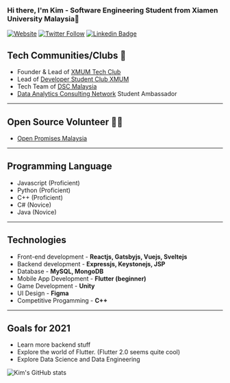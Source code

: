 ### Hi there, I'm Kim - Software Engineering Student from Xiamen University Malaysia👋

[![Website](https://img.shields.io/website?label=kimsy.netlify.app&style=for-the-badge&url=https%3A%2F%2Fcodestackr.com)](https://kimsy.netlify.app/)
[![Twitter Follow](https://img.shields.io/twitter/follow/kimsyyy99?color=1DA1F2&logo=twitter&style=for-the-badge)](https://twitter.com/kimsyyy99)
[![Linkedin Badge](https://img.shields.io/badge/-KimShengYong-blue?style=flat-square&logo=Linkedin&logoColor=white&link=https://www.linkedin.com/in/rain-chai-48370318a/)](https://www.linkedin.com/in/rain-chai-48370318a/)

## Tech Communities/Clubs 👥

- Founder & Lead of [XMUM Tech Club](https://www.facebook.com/XMUM-Tech-Club-103757291446819/)
- Lead of [Developer Student Club XMUM](https://dsc.community.dev/xiamen-university-malaysia-campus/)
- Tech Team of [DSC Malaysia](https://github.com/dscmalaysia)
- [Data Analytics Consulting Network]() Student Ambassador

---

## Open Source Volunteer 🙋‍♂️

- [Open Promises Malaysia](https://www.openpromises.com/)

---

## Programming Language

- Javascript (Proficient)
- Python (Proficient)
- C++ (Proficient)
- C# (Novice)
- Java (Novice)

---

## Technologies

- Front-end development - **Reactjs, Gatsbyjs, Vuejs, Sveltejs**
- Backend development - **Expressjs, Keystonejs, JSP**
- Database - **MySQL, MongoDB**
- Mobile App Development - **Flutter (beginner)**
- Game Development - **Unity**
- UI Design - **Figma**
- Competitive Progamming - **C++**

---

## Goals for 2021

- Learn more backend stuff
- Explore the world of Flutter. (Flutter 2.0 seems quite cool)
- Explore Data Science and Data Engineering

![Kim's GitHub stats](https://github-readme-stats.vercel.app/api?username=Kimsy99&show_icons=true&theme=radical)
